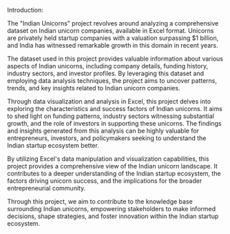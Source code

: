Introduction:

The "Indian Unicorns" project revolves around analyzing a comprehensive dataset on Indian unicorn companies, available in Excel format. Unicorns are privately held startup companies with a valuation surpassing $1 billion, and India has witnessed remarkable growth in this domain in recent years.

The dataset used in this project provides valuable information about various aspects of Indian unicorns, including company details, funding history, industry sectors, and investor profiles. By leveraging this dataset and employing data analysis techniques, the project aims to uncover patterns, trends, and key insights related to Indian unicorn companies.

Through data visualization and analysis in Excel, this project delves into exploring the characteristics and success factors of Indian unicorns. It aims to shed light on funding patterns, industry sectors witnessing substantial growth, and the role of investors in supporting these unicorns. The findings and insights generated from this analysis can be highly valuable for entrepreneurs, investors, and policymakers seeking to understand the Indian startup ecosystem better.

By utilizing Excel's data manipulation and visualization capabilities, this project provides a comprehensive view of the Indian unicorn landscape. It contributes to a deeper understanding of the Indian startup ecosystem, the factors driving unicorn success, and the implications for the broader entrepreneurial community.

Through this project, we aim to contribute to the knowledge base surrounding Indian unicorns, empowering stakeholders to make informed decisions, shape strategies, and foster innovation within the Indian startup ecosystem.

